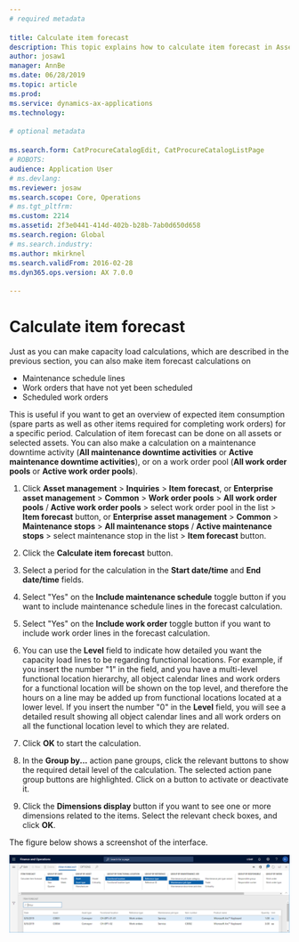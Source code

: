 ```yaml
---
# required metadata

title: Calculate item forecast
description: This topic explains how to calculate item forecast in Asset Management.
author: josaw1
manager: AnnBe
ms.date: 06/28/2019
ms.topic: article
ms.prod: 
ms.service: dynamics-ax-applications
ms.technology: 

# optional metadata

ms.search.form: CatProcureCatalogEdit, CatProcureCatalogListPage
# ROBOTS: 
audience: Application User
# ms.devlang: 
ms.reviewer: josaw
ms.search.scope: Core, Operations
# ms.tgt_pltfrm: 
ms.custom: 2214
ms.assetid: 2f3e0441-414d-402b-b28b-7ab0d650d658
ms.search.region: Global
# ms.search.industry: 
ms.author: mkirknel
ms.search.validFrom: 2016-02-28
ms.dyn365.ops.version: AX 7.0.0

---
```


# Calculate item forecast

Just as you can make capacity load calculations, which are described in the previous section, you can also make item forecast calculations on

- Maintenance schedule lines  
- Work orders that have not yet been scheduled  
- Scheduled work orders

This is useful if you want to get an overview of expected item consumption (spare parts as well as other items required for completing work orders) for a specific period. Calculation of item forecast can be done on all assets or selected assets. You can also make a calculation on a maintenance downtime activity (**All maintenance downtime activities** or **Active maintenance downtime activities**), or on a work order pool (**All work order pools** or **Active work order pools**).

1. Click **Asset management** > **Inquiries** > **Item forecast**, or **Enterprise asset management** > **Common** > **Work order pools** > **All work order pools** / **Active work order pools** > select work order pool in the list > **Item forecast** button, or **Enterprise asset management** > **Common** > **Maintenance stops** > **All maintenance stops** / **Active maintenance stops** > select maintenance stop in the list > **Item forecast** button.

2. Click the **Calculate item forecast** button.

3. Select a period for the calculation in the **Start date/time** and **End date/time** fields.

4. Select "Yes" on the **Include maintenance schedule** toggle button if you want to include maintenance schedule lines in the forecast calculation.

5. Select "Yes" on the **Include work order** toggle button if you want to include work order lines in the forecast calculation.

6. You can use the **Level** field to indicate how detailed you want the capacity load lines to be regarding functional locations. For example, if you insert the number "1" in the field, and you have a multi-level functional location hierarchy, all object calendar lines and work orders for a functional location will be shown on the top level, and therefore the hours on a line may be added up from functional locations located at a lower level. If you insert the number "0" in the **Level** field, you will see a detailed result showing all object calendar lines and all work orders on all the functional location level to which they are related.

7. Click **OK** to start the calculation.

8. In the **Group by...** action pane groups, click the relevant buttons to show the required detail level of the calculation. The selected action pane group buttons are highlighted. Click on a button to activate or deactivate it.

9. Click the **Dimensions display** button if you want to see one or more dimensions related to the items. Select the relevant check boxes, and click **OK**.

The figure below shows a screenshot of the interface.

![Figure 1](media/02-capacity-planning.png)

